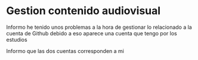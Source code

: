 # Gestion contenido audiovisual

Informo he tenido unos problemas a la hora de gestionar lo relacionado a la cuenta de Github
debido a eso aparece una cuenta que tengo por los estudios

Informo que las dos cuentas corresponden a mi